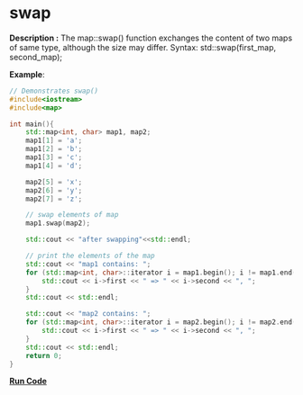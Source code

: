# swap

**Description :** The map::swap() function exchanges the content of two maps of same type, although the size may differ.
Syntax: std::swap(first_map, second_map);

**Example**:

```cpp
// Demonstrates swap()
#include<iostream>
#include<map>

int main(){
    std::map<int, char> map1, map2;
    map1[1] = 'a';
    map1[2] = 'b';
    map1[3] = 'c';
    map1[4] = 'd';

    map2[5] = 'x';
    map2[6] = 'y';
    map2[7] = 'z';

    // swap elements of map
    map1.swap(map2);

    std::cout << "after swapping"<<std::endl;

    // print the elements of the map
    std::cout << "map1 contains: ";
    for (std::map<int, char>::iterator i = map1.begin(); i != map1.end(); i++){
        std::cout << i->first << " => " << i->second << ", ";
    }
    std::cout << std::endl;

    std::cout << "map2 contains: ";
    for (std::map<int, char>::iterator i = map2.begin(); i != map2.end(); i++){
        std::cout << i->first << " => " << i->second << ", ";
    }
    std::cout << std::endl;
    return 0;
}
```
**[Run Code](https://rextester.com/HYD95166)**
